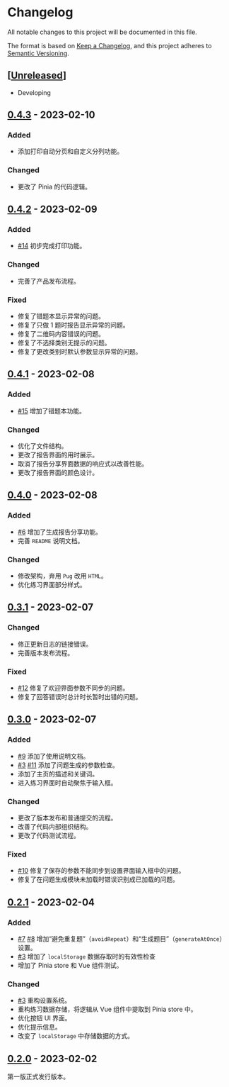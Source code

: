 # Changelog

All notable changes to this project will be documented in this file.

The format is based on [Keep a Changelog],
and this project adheres to [Semantic Versioning].

## [[Unreleased]]

- Developing

## [0.4.3] - 2023-02-10

### Added

- 添加打印自动分页和自定义分列功能。

### Changed

- 更改了 Pinia 的代码逻辑。

## [0.4.2] - 2023-02-09

### Added

- [#14] 初步完成打印功能。

### Changed

- 完善了产品发布流程。

### Fixed

- 修复了错题本显示异常的问题。
- 修复了只做 1 题时报告显示异常的问题。
- 修复了二维码内容错误的问题。
- 修复了不选择类别无提示的问题。
- 修复了更改类别时默认参数显示异常的问题。

## [0.4.1] - 2023-02-08

### Added

- [#15] 增加了错题本功能。

### Changed

- 优化了文件结构。
- 更改了报告界面的用时展示。
- 取消了报告分享界面数据的响应式以改善性能。
- 更改了报告界面的颜色设计。

## [0.4.0] - 2023-02-08

### Added

- [#6] 增加了生成报告分享功能。
- 完善 `README` 说明文档。

### Changed

- 修改架构，弃用 `Pug` 改用 `HTML`。
- 优化练习界面部分样式。

## [0.3.1] - 2023-02-07

### Changed

- 修正更新日志的链接错误。
- 完善版本发布流程。

### Fixed

- [#12] 修复了欢迎界面参数不同步的问题。
- 修复了回答错误时总计时长暂时出错的问题。

## [0.3.0] - 2023-02-07

### Added

- [#9] 添加了使用说明文档。
- [#3] [#11] 添加了问题生成的参数检查。
- 添加了主页的描述和关键词。
- 进入练习界面时自动聚焦于输入框。

### Changed

- 更改了版本发布和普通提交的流程。
- 改善了代码内部组织结构。
- 更改了代码测试流程。

### Fixed

- [#10] 修复了保存的参数不能同步到设置界面输入框中的问题。
- 修复了在问题生成模块未加载时错误识别成已加载的问题。

## [0.2.1] - 2023-02-04

### Added

- [#7] [#8] 增加“避免重复题”（`avoidRepeat`）和“生成题目”（`generateAtOnce`）设置。
- [#3] 增加了 `localStorage` 数据存取时的有效性检查
- 增加了 Pinia store 和 Vue 组件测试。

### Changed

- [#3] 重构设置系统。
- 重构练习数据存储，将逻辑从 Vue 组件中提取到 Pinia store 中。
- 优化按钮 UI 界面。
- 优化提示信息。
- 改变了 `localStorage` 中存储数据的方式。

## [0.2.0] - 2023-02-02

第一版正式发行版本。

<!-- Links -->
[keep a changelog]: https://keepachangelog.com/en/1.0.0/
[semantic versioning]: https://semver.org/spec/v2.0.0.html

<!-- Versions -->
[Unreleased]: https://github.com/cup113/Oral-Calculation/compare/v0.4.3..HEAD
[0.4.3]: https://github.com/cup113/Oral-Calculation/compare/v0.4.2..v0.4.3
[0.4.2]: https://github.com/cup113/Oral-Calculation/compare/v0.4.1..v0.4.2
[0.4.1]: https://github.com/cup113/Oral-Calculation/compare/v0.4.0..v0.4.1
[0.4.0]: https://github.com/cup113/Oral-Calculation/compare/v0.3.1..v0.4.0
[0.3.1]: https://github.com/cup113/Oral-Calculation/compare/v0.3.0..v0.3.1
[0.3.0]: https://github.com/cup113/Oral-Calculation/compare/v0.2.1..v0.3.0
[0.2.1]: https://github.com/cup113/Oral-Calculation/compare/7461c35de227dd6afaa50cec66fa5fa8e9deeab4..v0.2.1
[0.2.0]: https://github.com/cup113/Oral-Calculation/tree/7461c35de227dd6afaa50cec66fa5fa8e9deeab4

<!--Issues-->
[#3]: https://github.com/cup113/Oral-Calculation/issues/3
[#6]: https://github.com/cup113/Oral-Calculation/issues/6
[#7]: https://github.com/cup113/Oral-Calculation/issues/7
[#8]: https://github.com/cup113/Oral-Calculation/issues/8
[#9]: https://github.com/cup113/Oral-Calculation/issues/9
[#10]: https://github.com/cup113/Oral-Calculation/issues/10
[#11]: https://github.com/cup113/Oral-Calculation/issues/11
[#12]: https://github.com/cup113/Oral-Calculation/issues/12
[#14]: https://github.com/cup113/Oral-Calculation/issues/14
[#15]: https://github.com/cup113/Oral-Calculation/issues/15
